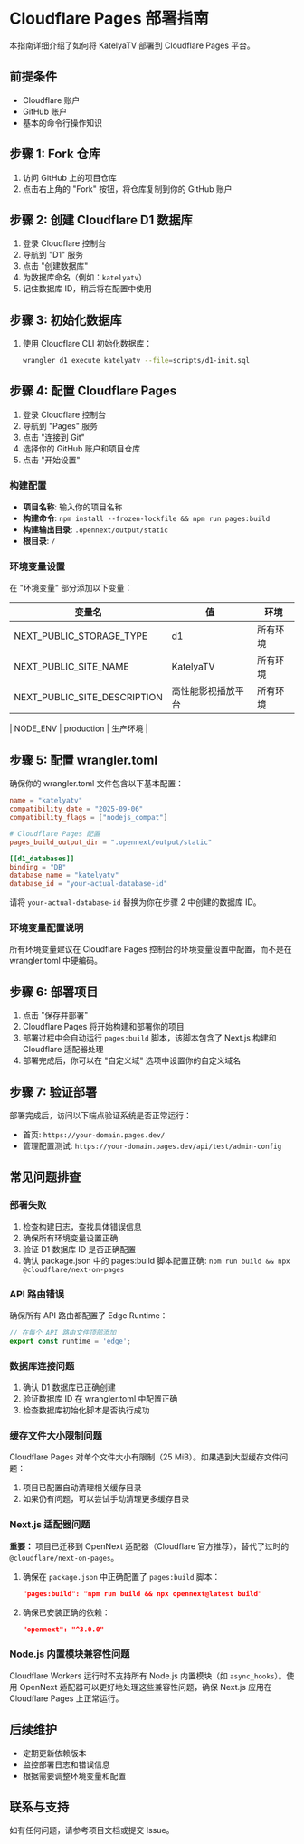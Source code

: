 # Cloudflare Pages 部署指南

本指南详细介绍了如何将 KatelyaTV 部署到 Cloudflare Pages 平台。

## 前提条件

- Cloudflare 账户
- GitHub 账户
- 基本的命令行操作知识

## 步骤 1: Fork 仓库

1. 访问 GitHub 上的项目仓库
2. 点击右上角的 "Fork" 按钮，将仓库复制到你的 GitHub 账户

## 步骤 2: 创建 Cloudflare D1 数据库

1. 登录 Cloudflare 控制台
2. 导航到 "D1" 服务
3. 点击 "创建数据库"
4. 为数据库命名（例如：`katelyatv`）
5. 记住数据库 ID，稍后将在配置中使用

## 步骤 3: 初始化数据库

1. 使用 Cloudflare CLI 初始化数据库：
   ```bash
   wrangler d1 execute katelyatv --file=scripts/d1-init.sql
   ```

## 步骤 4: 配置 Cloudflare Pages

1. 登录 Cloudflare 控制台
2. 导航到 "Pages" 服务
3. 点击 "连接到 Git"
4. 选择你的 GitHub 账户和项目仓库
5. 点击 "开始设置"

### 构建配置

- **项目名称**: 输入你的项目名称
- **构建命令**: `npm install --frozen-lockfile && npm run pages:build`
- **构建输出目录**: `.opennext/output/static`
- **根目录**: `/`

### 环境变量设置

在 "环境变量" 部分添加以下变量：

| 变量名 | 值 | 环境 |
|--------|-----|------|
| NEXT_PUBLIC_STORAGE_TYPE | d1 | 所有环境 |
| NEXT_PUBLIC_SITE_NAME | KatelyaTV | 所有环境 |
| NEXT_PUBLIC_SITE_DESCRIPTION | 高性能影视播放平台 | 所有环境 |

| NODE_ENV | production | 生产环境 |

## 步骤 5: 配置 wrangler.toml

确保你的 wrangler.toml 文件包含以下基本配置：

```toml
name = "katelyatv"
compatibility_date = "2025-09-06"
compatibility_flags = ["nodejs_compat"]

# Cloudflare Pages 配置
pages_build_output_dir = ".opennext/output/static"

[[d1_databases]]
binding = "DB"
database_name = "katelyatv"
database_id = "your-actual-database-id"
```

请将 `your-actual-database-id` 替换为你在步骤 2 中创建的数据库 ID。

### 环境变量配置说明

所有环境变量建议在 Cloudflare Pages 控制台的环境变量设置中配置，而不是在 wrangler.toml 中硬编码。

## 步骤 6: 部署项目

1. 点击 "保存并部署"
2. Cloudflare Pages 将开始构建和部署你的项目
3. 部署过程中会自动运行 `pages:build` 脚本，该脚本包含了 Next.js 构建和 Cloudflare 适配器处理
4. 部署完成后，你可以在 "自定义域" 选项中设置你的自定义域名

## 步骤 7: 验证部署

部署完成后，访问以下端点验证系统是否正常运行：

- 首页: `https://your-domain.pages.dev/`
- 管理配置测试: `https://your-domain.pages.dev/api/test/admin-config`

## 常见问题排查

### 部署失败

1. 检查构建日志，查找具体错误信息
2. 确保所有环境变量设置正确
3. 验证 D1 数据库 ID 是否正确配置
4. 确认 package.json 中的 pages:build 脚本配置正确: `npm run build && npx @cloudflare/next-on-pages`

### API 路由错误

确保所有 API 路由都配置了 Edge Runtime：

```typescript
// 在每个 API 路由文件顶部添加
export const runtime = 'edge';
```

### 数据库连接问题

1. 确认 D1 数据库已正确创建
2. 验证数据库 ID 在 wrangler.toml 中配置正确
3. 检查数据库初始化脚本是否执行成功

### 缓存文件大小限制问题

Cloudflare Pages 对单个文件大小有限制（25 MiB）。如果遇到大型缓存文件问题：

1. 项目已配置自动清理相关缓存目录
2. 如果仍有问题，可以尝试手动清理更多缓存目录

### Next.js 适配器问题

**重要：** 项目已迁移到 OpenNext 适配器（Cloudflare 官方推荐），替代了过时的 `@cloudflare/next-on-pages`。

1. 确保在 `package.json` 中正确配置了 `pages:build` 脚本：
   ```json
   "pages:build": "npm run build && npx opennext@latest build"
   ```

2. 确保已安装正确的依赖：
   ```json
   "opennext": "^3.0.0"
   ```

### Node.js 内置模块兼容性问题

Cloudflare Workers 运行时不支持所有 Node.js 内置模块（如 `async_hooks`）。使用 OpenNext 适配器可以更好地处理这些兼容性问题，确保 Next.js 应用在 Cloudflare Pages 上正常运行。

## 后续维护

- 定期更新依赖版本
- 监控部署日志和错误信息
- 根据需要调整环境变量和配置

## 联系与支持

如有任何问题，请参考项目文档或提交 Issue。